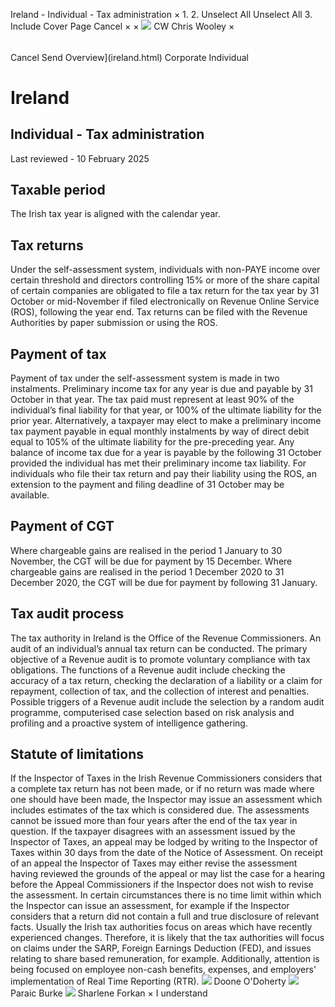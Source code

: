 Ireland - Individual - Tax administration
×
1.
2.
Unselect All
Unselect All
3.
Include Cover Page
Cancel
×
×
![](-/media/world-wide-tax-summaries/attachments/global---chris-wooley.ashx%3Frev=ac5e5f3223b34096b1afc2a6009c7320&revision=ac5e5f32-23b3-4096-b1af-c2a6009c7320&hash=859B7ADC84DC2CBEC9760E9E6EE7DE6D0A8BFCDF)
CW
Chris Wooley
×
######
Cancel
Send
Overview](ireland.html)
Corporate
Individual
# Ireland
## Individual - Tax administration
Last reviewed - 10 February 2025
## Taxable period
The Irish tax year is aligned with the calendar year.
## Tax returns
Under the self-assessment system, individuals with non-PAYE income over certain threshold and directors controlling 15% or more of the share capital of certain companies are obligated to file a tax return for the tax year by 31 October or mid-November if filed electronically on Revenue Online Service (ROS), following the year end. Tax returns can be filed with the Revenue Authorities by paper submission or using the ROS.
## Payment of tax
Payment of tax under the self-assessment system is made in two instalments. Preliminary income tax for any year is due and payable by 31 October in that year. The tax paid must represent at least 90% of the individual’s final liability for that year, or 100% of the ultimate liability for the prior year. Alternatively, a taxpayer may elect to make a preliminary income tax payment payable in equal monthly instalments by way of direct debit equal to 105% of the ultimate liability for the pre-preceding year.
Any balance of income tax due for a year is payable by the following 31 October provided the individual has met their preliminary income tax liability. For individuals who file their tax return and pay their liability using the ROS, an extension to the payment and filing deadline of 31 October may be available.
## Payment of CGT
Where chargeable gains are realised in the period 1 January to 30 November, the CGT will be due for payment by 15 December. Where chargeable gains are realised in the period 1 December 2020 to 31 December 2020, the CGT will be due for payment by following 31 January.
## Tax audit process
The tax authority in Ireland is the Office of the Revenue Commissioners. An audit of an individual’s annual tax return can be conducted. The primary objective of a Revenue audit is to promote voluntary compliance with tax obligations. The functions of a Revenue audit include checking the accuracy of a tax return, checking the declaration of a liability or a claim for repayment, collection of tax, and the collection of interest and penalties.
Possible triggers of a Revenue audit include the selection by a random audit programme, computerised case selection based on risk analysis and profiling and a proactive system of intelligence gathering.
## Statute of limitations
If the Inspector of Taxes in the Irish Revenue Commissioners considers that a complete tax return has not been made, or if no return was made where one should have been made, the Inspector may issue an assessment which includes estimates of the tax which is considered due. The assessments cannot be issued more than four years after the end of the tax year in question.
If the taxpayer disagrees with an assessment issued by the Inspector of Taxes, an appeal may be lodged by writing to the Inspector of Taxes within 30 days from the date of the Notice of Assessment. On receipt of an appeal the Inspector of Taxes may either revise the assessment having reviewed the grounds of the appeal or may list the case for a hearing before the Appeal Commissioners if the Inspector does not wish to revise the assessment.
In certain circumstances there is no time limit within which the Inspector can issue an assessment, for example if the Inspector considers that a return did not contain a full and true disclosure of relevant facts.
Usually the Irish tax authorities focus on areas which have recently experienced changes. Therefore, it is likely that the tax authorities will focus on claims under the SARP, Foreign Earnings Deduction (FED), and issues relating to share based remuneration, for example.
Additionally, attention is being focused on employee non-cash benefits, expenses, and employers' implementation of Real Time Reporting (RTR).
![](-/media/world-wide-tax-summaries/irelanddoone-odohertyireland--doone-odohertyjpg20220503103850985.ashx%3Frev=e51d2973a84b47b9894d0f29a453b511&revision=e51d2973-a84b-47b9-894d-0f29a453b511&hash=BD0A034CA76BFFCC5DCDF9806CB52B3859630D1F)
Doone O'Doherty
![](-/media/world-wide-tax-summaries/irelandparaic-burkeireland--paraic-burkejpg20230719141757562.ashx%3Frev=a6244bd4200b4dd38965d3075742250d&revision=a6244bd4-200b-4dd3-8965-d3075742250d&hash=8B2BA3AE3A82DA0083AD73415898FFCF15FFEB1E)
Paraic Burke
![](-/media/world-wide-tax-summaries/irelandsharlene-forkanireland--sharlene-forkanjpg20250129143454178.ashx%3Frev=1ac6cb65c27948e5ac527866abe22d96&revision=1ac6cb65-c279-48e5-ac52-7866abe22d96&hash=67FD2B1D55721000E4EF01D2F7F991F0CA48B5F1)
Sharlene Forkan
×
I understand